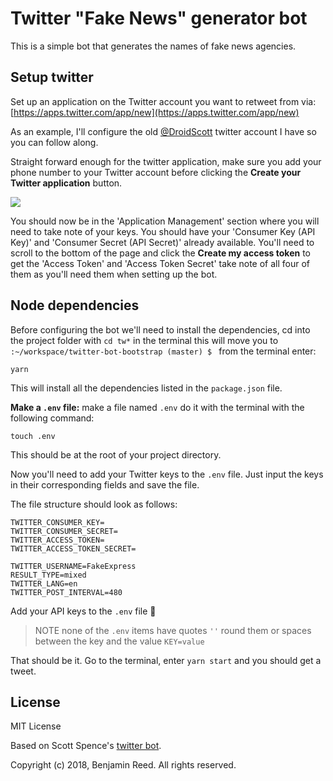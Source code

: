 # Twitter "Fake News" generator bot

This is a simple bot that generates the names of fake news agencies.

## Setup twitter

Set up an application on the Twitter account you want to retweet from via: [https://apps.twitter.com/app/new](https://apps.twitter.com/app/new)

As an example, I'll configure the old [@DroidScott](twitter.com/droidscott) twitter account I have so you can follow along.

Straight forward enough for the twitter application, make sure you add your phone number to your Twitter account before clicking the **Create your Twitter application** button.

![](/images/twitter-application-setup.png)

You should now be in the 'Application Management' section where you will need to take note of your keys. You should have your 'Consumer Key (API Key)' and 'Consumer Secret (API Secret)' already available. You'll need to scroll to the bottom of the page and click the **Create my access token** to get the 'Access Token' and 'Access Token Secret' take note of all four of them as you'll need them when setting up the bot.

## Node dependencies

Before configuring the bot we'll need to install the dependencies, cd into the project folder with `cd tw*` in the terminal this will move you to `:~/workspace/twitter-bot-bootstrap (master) $ ` from the terminal enter:

```shell
yarn
```

This will install all the dependencies listed in the `package.json` file.

**Make a `.env` file:** make a file named `.env` do it with the terminal with the following command:

```shell
touch .env
```

This should be at the root of your project directory.

Now you'll need to add your Twitter keys to the `.env` file. Just input the keys in their corresponding fields and save the file.

The file structure should look as follows:

```
TWITTER_CONSUMER_KEY=
TWITTER_CONSUMER_SECRET=
TWITTER_ACCESS_TOKEN=
TWITTER_ACCESS_TOKEN_SECRET=

TWITTER_USERNAME=FakeExpress
RESULT_TYPE=mixed
TWITTER_LANG=en
TWITTER_POST_INTERVAL=480
```

Add your API keys to the `.env` file :key:

>NOTE none of the `.env` items have quotes `''` round them or spaces between the key and the value `KEY=value`

That should be it. Go to the terminal, enter `yarn start` and you should get a tweet.

## License

MIT License

Based on Scott Spence's [twitter bot](https://github.com/spences10/twitter-bot-bootstrap).

Copyright (c) 2018, Benjamin Reed. All rights reserved.
